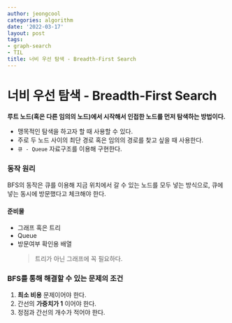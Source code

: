 ```yaml
---
author: jeongcool
categories: algorithm
date: '2022-03-17'
layout: post
tags:
- graph-search
- TIL
title: 너비 우선 탐색 - Breadth-First Search
---
```


# 너비 우선 탐색 - Breadth-First Search
**루트 노드(혹은 다른 임의의 노드)에서 시작해서 인접한 노드를 먼저 탐색하는 방법이다.**

- 맹목적인 탐색을 하고자 할 때 사용할 수 있다.
- 주로 두 노드 사이의 최단 경로 혹은 임의의 경로를 찾고 싶을 때 사용한다.
- `큐 - Queue` 자료구조를 이용해 구현한다.


### 동작 원리
BFS의 동작은 큐를 이용해 지금 위치에서 갈 수 있는 노드를 모두 넣는 방식으로, 큐에 넣는 동시에 방문했다고 체크해야 한다.

#### 준비물
- 그래프 혹은 트리
- Queue
- 방문여부 확인용 배열
  > 트리가 아닌 그래프에 꼭 필요하다.

### BFS를 통해 해결할 수 있는 문제의 조건
1. **최소 비용** 문제이어야 한다.
2. 간선의 **가중치가 1** 이어야 한다.
3. 정점과 간선의 개수가 적어야 한다.